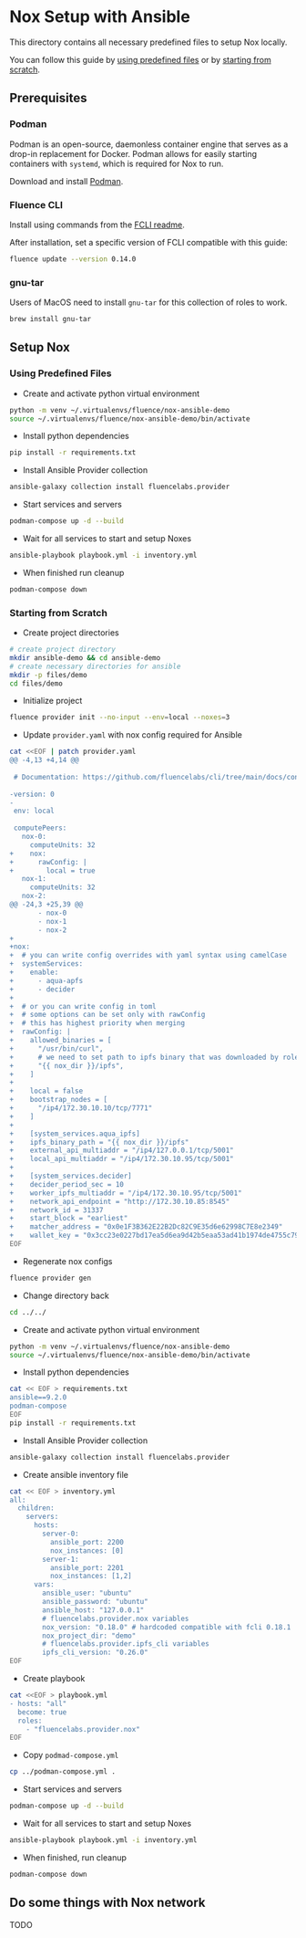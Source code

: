 # Nox Setup with Ansible

This directory contains all necessary predefined files to setup Nox locally.

You can follow this guide by [using predefined files](#Using-predefined-files)
or by [starting from scratch](#Starting-from-scratch).

## Prerequisites

### Podman

Podman is an open-source, daemonless container engine that serves as a drop-in
replacement for Docker. Podman allows for easily starting containers with
`systemd`, which is required for Nox to run.

Download and install [Podman](https://podman.io/).

### Fluence CLI

Install using commands from the
[FCLI readme](https://github.com/fluencelabs/cli?tab=readme-ov-file#using-install-script).

After installation, set a specific version of FCLI compatible with this guide:

```bash
fluence update --version 0.14.0
```

### gnu-tar

Users of MacOS need to install `gnu-tar` for this collection of roles to work.

```bash
brew install gnu-tar
```

## Setup Nox

### Using Predefined Files

- Create and activate python virtual environment

```bash
python -m venv ~/.virtualenvs/fluence/nox-ansible-demo
source ~/.virtualenvs/fluence/nox-ansible-demo/bin/activate
```

- Install python dependencies

```bash
pip install -r requirements.txt
```

- Install Ansible Provider collection

```bash
ansible-galaxy collection install fluencelabs.provider
```

- Start services and servers

```bash
podman-compose up -d --build
```

- Wait for all services to start and setup Noxes

```bash
ansible-playbook playbook.yml -i inventory.yml
```

- When finished run cleanup

```bash
podman-compose down
```

### Starting from Scratch

- Create project directories

```bash
# create project directory
mkdir ansible-demo && cd ansible-demo
# create necessary directories for ansible
mkdir -p files/demo
cd files/demo
```

- Initialize project

```bash
fluence provider init --no-input --env=local --noxes=3
```

- Update `provider.yaml` with nox config required for Ansible

```bash
cat <<EOF | patch provider.yaml
@@ -4,13 +4,14 @@
 
 # Documentation: https://github.com/fluencelabs/cli/tree/main/docs/configs/provider.md
 
-version: 0
-
 env: local
 
 computePeers:
   nox-0:
     computeUnits: 32
+    nox:
+      rawConfig: |
+        local = true
   nox-1:
     computeUnits: 32
   nox-2:
@@ -24,3 +25,39 @@
       - nox-0
       - nox-1
       - nox-2
+
+nox:
+  # you can write config overrides with yaml syntax using camelCase
+  systemServices:
+    enable:
+      - aqua-apfs
+      - decider
+
+  # or you can write config in toml
+  # some options can be set only with rawConfig
+  # this has highest priority when merging
+  rawConfig: |
+    allowed_binaries = [
+      "/usr/bin/curl",
+      # we need to set path to ipfs binary that was downloaded by role
+      "{{ nox_dir }}/ipfs",
+    ]
+
+    local = false
+    bootstrap_nodes = [
+      "/ip4/172.30.10.10/tcp/7771"
+    ]
+
+    [system_services.aqua_ipfs]
+    ipfs_binary_path = "{{ nox_dir }}/ipfs"
+    external_api_multiaddr = "/ip4/127.0.0.1/tcp/5001"
+    local_api_multiaddr = "/ip4/172.30.10.95/tcp/5001"
+
+    [system_services.decider]
+    decider_period_sec = 10
+    worker_ipfs_multiaddr = "/ip4/172.30.10.95/tcp/5001"
+    network_api_endpoint = "http://172.30.10.85:8545"
+    network_id = 31337
+    start_block = "earliest"
+    matcher_address = "0x0e1F3B362E22B2Dc82C9E35d6e62998C7E8e2349"
+    wallet_key = "0x3cc23e0227bd17ea5d6ea9d42b5eaa53ad41b1974de4755c79fe236d361a6fd5"
EOF
```

- Regenerate nox configs

```bash
fluence provider gen
```

- Change directory back

```bash
cd ../../
```

- Create and activate python virtual environment

```bash
python -m venv ~/.virtualenvs/fluence/nox-ansible-demo
source ~/.virtualenvs/fluence/nox-ansible-demo/bin/activate
```

- Install python dependencies

```bash
cat << EOF > requirements.txt
ansible==9.2.0
podman-compose
EOF
pip install -r requirements.txt
```

- Install Ansible Provider collection

```bash
ansible-galaxy collection install fluencelabs.provider
```

- Create ansible inventory file

```bash
cat << EOF > inventory.yml
all:
  children:
    servers:
      hosts:
        server-0:
          ansible_port: 2200
          nox_instances: [0]
        server-1:
          ansible_port: 2201
          nox_instances: [1,2]
      vars:
        ansible_user: "ubuntu"
        ansible_password: "ubuntu"
        ansible_host: "127.0.0.1"
        # fluencelabs.provider.nox variables
        nox_version: "0.18.0" # hardcoded compatible with fcli 0.18.1
        nox_project_dir: "demo"
        # fluencelabs.provider.ipfs_cli variables
        ipfs_cli_version: "0.26.0"
EOF
```

- Create playbook

```bash
cat <<EOF > playbook.yml
- hosts: "all"
  become: true
  roles:
    - "fluencelabs.provider.nox"
EOF
```

- Copy `podmad-compose.yml`

```bash
cp ../podman-compose.yml .
```

- Start services and servers

```bash
podman-compose up -d --build
```

- Wait for all services to start and setup Noxes

```bash
ansible-playbook playbook.yml -i inventory.yml
```

- When finished, run cleanup

```bash
podman-compose down
```

## Do some things with Nox network

TODO
